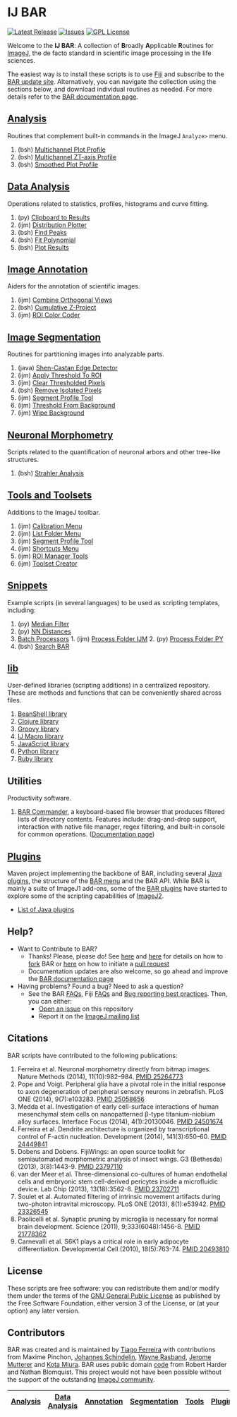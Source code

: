 # <a name="scripts"></a>IJ BAR
[![Latest Release](https://img.shields.io/github/release/tferr/Scripts.svg?style=flat-square)](https://github.com/tferr/Scripts/releases)
[![Issues](https://img.shields.io/github/issues/tferr/Scripts.svg?style=flat-square)](https://github.com/tferr/Scripts/issues)
[![GPL License](http://img.shields.io/badge/license-GPL-blue.svg?style=flat-square)](http://opensource.org/licenses/GPL-3.0)

Welcome to the **IJ BAR**: A collection of <b>B</b>roadly <b>A</b>pplicable <b>R</b>outines for
[ImageJ](http://imagej.net/), the de facto standard in scientific image processing in the life
sciences.

The easiest way is to install these scripts is to use [ Fiji](http://fiji.sc/) and subscribe to the
[BAR update site](http://fiji.sc/List_of_update_sites). Alternatively, you can navigate the collection
using the sections below, and download individual routines as needed.
For more details refer to the [BAR documentation page](http://fiji.sc/BAR#Installation).


## [Analysis]
  Routines that complement built-in commands in the ImageJ `Analyze>` menu.

  1. (bsh) [Multichannel Plot Profile](./Analysis/README.md#multichannel-plot-profile)
  1. (bsh) [Multichannel ZT-axis Profile](./Analysis/README.md#multichannel-zt-axis-profile)
  3. (bsh) [Smoothed Plot Profile](./Analysis/README.md#smoothed-plot-profile)


## [Data Analysis]
  Operations related to statistics, profiles, histograms and curve fitting.

  1. (py) [Clipboard to Results](./Data_Analysis/README.md#clipboard-to-results)
  2. (ijm) [Distribution Plotter](./Data_Analysis/README.md#distribution-plotter)
  3. (bsh) [Find Peaks](./Data_Analysis/README.md#find-peaks)
  4. (bsh) [Fit Polynomial](./Data_Analysis/README.md#fit-polynomial)
  5. (bsh) [Plot Results](./Data_Analysis/README.md#plot-results)


## [Image Annotation][Annotation]
  Aiders for the annotation of scientific images.

  1. (ijm) [Combine Orthogonal Views](./Annotation/README.md#combine-orthogonal-views)
  2. (bsh) [Cumulative Z-Project](./Annotation/README.md#cumulative-z-Project)
  3. (ijm) [ROI Color Coder](./Annotation/README.md#roi-color-coder)


## [Image Segmentation][Segmentation]
  Routines for partitioning images into analyzable parts.

  1. (java) [Shen-Castan Edge Detector](./Segmentation/README.md#shen-castan-edge-detector)
  2. (ijm) [Apply Threshold To ROI](./Segmentation/README.md#apply-threshold-to-roi)
  3. (ijm) [Clear Thresholded Pixels](./Segmentation/README.md#clear-thresholded-pixels)
  4. (bsh) [Remove Isolated Pixels](./Segmentation/README.md#remove-isolated-pixels)
  5. (ijm) [Segment Profile Tool](./Tools/README.md#segment-profile-tool)
  6. (ijm) [Threshold From Background](./Segmentation/README.md#threshold-from-background)
  7. (ijm) [Wipe Background](./Segmentation/README.md#wipe-background)


## [Neuronal Morphometry][Morphometry]
  Scripts related to the quantification of neuronal arbors and other tree-like structures.

  1. (bsh) [Strahler Analysis](./Morphometry/README.md#strahler-analysis)


## [Tools and Toolsets][Tools]
  Additions to the ImageJ toolbar.

  1. (ijm) [Calibration Menu](./Tools/README.md#calibration-menu)
  2. (ijm) [List Folder Menu](./Tools/README.md#list-folder-menu)
  3. (ijm) [Segment Profile Tool](./Tools/README.md#segment-profile-tool)
  4. (ijm) [Shortcuts Menu](./Tools/README.md#shortcuts-menu)
  5. (ijm) [ROI Manager Tools](./Tools/README.md#roi-manager-tools)
  6. (ijm) [Toolset Creator](./Tools/README.md#toolset-creator)


## [Snippets]
  Example scripts (in several languages) to be used as scripting templates, including:

  1. (py) [Median Filter](./Snippets/README.md#median-filter)
  2. (py) [NN Distances](./Snippets/README.md#nn-distances)
  3. [Batch Processors](./Snippets/README.md#batch-processors)
    1. (ijm) [Process Folder IJM](./Snippets/README.md#process-folder-ijm)
    2. (py) [Process Folder PY](./Snippets/README.md#process-folder-py)
  4. (bsh) [Search BAR](./Snippets/README.md#search-bar)


## [lib]
  User-defined libraries (scripting additions) in a centralized repository. These are methods and
  functions that can be conveniently shared across files.

  1. [BeanShell library](./lib/README.md#bsh-lib)
  2. [Clojure library](./lib/README.md#clj-lib)
  3. [Groovy library](./lib/README.md#gvy-lib)
  4. [IJ Macro library](./lib/README.md#ijm-lib)
  5. [JavaScript library](./lib/README.md#js-lib)
  6. [Python library](./lib/README.md#py-lib)
  7. [Ruby library](./lib/README.md#rb-lib)


## Utilities
  Productivity software.

  1. [BAR Commander](./BAR/src/main/java/bar/plugin/Commander.java), a keyboard-based file browser
  that produces filtered lists of directory contents. Features include: drag-and-drop support,
  interaction with native file manager, regex filtering, and built-in console for common operations.
  ([Documentation page](http://fiji.sc/BAR#Commander))


## [Plugins]
  Maven project implementing the backbone of BAR, including several [Java plugins](./BAR/README.md#bar-plugins),
  the structure of the [BAR menu](./BAR/README.md#bar-menu) and the BAR API. While BAR is mainly a
  suite of ImageJ1 add-ons, some of the [BAR plugins](./BAR/README.md#bar-plugins) have started to
  explore some of the scripting capabilities of [ImageJ2](http://imagej.net/ImageJ2).

  - [List of Java plugins](./BAR/README.md#list-of-java-plugins)


## Help?
 * Want to Contribute to BAR?
    * Thanks! Please, please do! See [here](https://guides.github.com/activities/contributing-to-open-source/)
    and [here](https://help.github.com/articles/fork-a-repo) for details on how to
    [fork](https://github.com/tferr/Scripts/fork) BAR or
    [here](https://help.github.com/articles/using-pull-requests) on how to initiate a
    [pull request](https://github.com/tferr/Scripts/pulls)
    * Documentation updates are also welcome, so go ahead and improve the [BAR documentation page][Fiji]
 * Having problems? Found a bug? Need to ask a question?
    * See the BAR [FAQs](http://fiji.sc/BAR#FAQ), Fiji [FAQs](http://fiji.sc/Frequently_Asked_Questions)
    and [Bug reporting best practices](http://fiji.sc/Bug_reporting_best_practices). Then, you can either:
      * [Open an issue](https://github.com/tferr/Scripts/issues) on this repository
      * Report it on the [ImageJ mailing list](http://imagej.nih.gov/ij/list.html)


## Citations
BAR scripts have contributed to the following publications:

  1. Ferreira et al. Neuronal morphometry directly from bitmap images. Nature Methods (2014), 11(10):982–984. [PMID 25264773](http://www.ncbi.nlm.nih.gov/pubmed/25264773)
  1. Pope and Voigt. Peripheral glia have a pivotal role in the initial response to axon degeneration of peripheral sensory neurons in zebrafish. PLoS ONE (2014), 9(7):e103283. [PMID 25058656](http://www.ncbi.nlm.nih.gov/pubmed/25058656)
  1. Medda et al. Investigation of early cell-surface interactions of human mesenchymal stem cells on nanopatterned β-type titanium-niobium alloy surfaces. Interface Focus (2014), 4(1):20130046. [PMID 24501674](http://www.ncbi.nlm.nih.gov/pubmed/24501674)
  1. Ferreira et al. Dendrite architecture is organized by transcriptional control of F-actin nucleation. Development (2014), 141(3):650–60. [PMID 24449841](http://www.ncbi.nlm.nih.gov/pubmed/24449841)
  1. Dobens and Dobens. FijiWings: an open source toolkit for semiautomated morphometric analysis of insect wings. G3 (Bethesda) (2013), 3(8):1443-9. [PMID 23797110](http://www.ncbi.nlm.nih.gov/pubmed/23797110)
  1. van der Meer et al. Three-dimensional co-cultures of human endothelial cells and embryonic stem cell-derived pericytes inside a microfluidic device. Lab Chip (2013), 13(18):3562-8. [PMID 23702711](http://www.ncbi.nlm.nih.gov/pubmed/23702711)
  1. Soulet et al. Automated filtering of intrinsic movement artifacts during two-photon intravital microscopy. PLoS ONE (2013), 8(1):e53942. [PMID 23326545](http://www.ncbi.nlm.nih.gov/pubmed/23326545)
  1. Paolicelli et al. Synaptic pruning by microglia is necessary for normal brain development. Science (2011), 9;333(6048):1456-8. [PMID 21778362](http://www.ncbi.nlm.nih.gov/pubmed/21778362)
  1. Carnevalli et al. S6K1 plays a critical role in early adipocyte differentiation. Developmental Cell (2010), 18(5):763-74. [PMID 20493810](http://www.ncbi.nlm.nih.gov/pubmed/20493810)


License
-------
These scripts are free software: you can redistribute them and/or modify them under the terms of the
[GNU General Public License](http://www.gnu.org/licenses/gpl.txt) as published by the Free Software
Foundation, either version 3 of the License, or (at your option) any later version.


Contributors
------------
BAR was created and is maintained by [Tiago Ferreira](mailto:tiagoalvespedrosa_at_gmail_dot_com)
with contributions from Maxime Pinchon, [Johannes Schindelin](https://github.com/dscho),
[Wayne Rasband](http://imagej.nih.gov/ij/), [Jerome Mutterer](https://github.com/mutterer) and
[Kota Miura](https://github.com/cmci). BAR uses public domain [code](./BAR/src/main/java/bar/FileDrop.java)
from Robert Harder and Nathan Blomquist. This project would not have been possible without the
support of the outstanding [ImageJ community](http://imagej.net/Mailing_Lists).





| [Analysis] | [Data Analysis] | [Annotation] | [Segmentation] | [Tools] | [Plugins] | [lib] | [Snippets] | [Fiji] |
|:----------:|:---------------:|:------------:|:--------------:|:-------:|:---------:|:-----:|:----------:|:------:|

[Analysis]: https://github.com/tferr/Scripts/tree/master/Analysis#analysis
[Data Analysis]: https://github.com/tferr/Scripts/tree/master/Data_Analysis#data-analysis
[Annotation]: https://github.com/tferr/Scripts/tree/master/Annotation#annotation
[Segmentation]: https://github.com/tferr/Scripts/tree/master/Segmentation#segmentation
[Morphometry]: https://github.com/tferr/Scripts/tree/master/Morphometry#morphometry
[Tools]: https://github.com/tferr/Scripts/tree/master/Tools#tools-and-toolsets
[Plugins]: https://github.com/tferr/Scripts/tree/master/BAR#bar-plugins
[lib]: https://github.com/tferr/Scripts/tree/master/lib#lib
[Snippets]: https://github.com/tferr/Scripts/tree/master/Snippets#snippets
[Fiji]: http://fiji.sc/BAR
